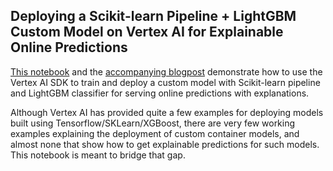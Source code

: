 ## Deploying a Scikit-learn Pipeline + LightGBM Custom Model on Vertex AI for Explainable Online Predictions

[This notebook](https://github.com/pankajrsingla/vertexai_ml6/blob/main/xai_skl_lgbm.ipynb) and the [accompanying blogpost](https://blog.ml6.eu/vertex-ai-is-all-you-need-599ffc9473fd) demonstrate how to use the Vertex AI SDK to train and deploy a custom model with Scikit-learn pipeline and LightGBM classifier for serving online predictions with explanations. 

Although Vertex AI has provided quite a few examples for deploying models built using Tensorflow/SKLearn/XGBoost, there are very few working examples explaining the deployment of custom container models, and almost none that show how to get explainable predictions for such models. This notebook is meant to bridge that gap.
